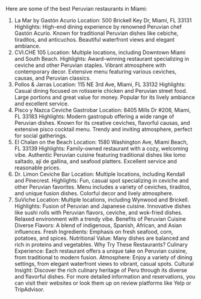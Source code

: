 
Here are some of the best Peruvian restaurants in Miami:

1. La Mar by Gastón Acurio
Location: 500 Brickell Key Dr, Miami, FL 33131
Highlights:
High-end dining experience by renowned Peruvian chef Gastón Acurio.
Known for traditional Peruvian dishes like cebiche, tiraditos, and anticuchos.
Beautiful waterfront views and elegant ambiance.
2. CVI.CHE 105
Location: Multiple locations, including Downtown Miami and South Beach.
Highlights:
Award-winning restaurant specializing in ceviche and other Peruvian staples.
Vibrant atmosphere with contemporary decor.
Extensive menu featuring various ceviches, causas, and Peruvian classics.
3. Pollos & Jarras
Location: 115 NE 3rd Ave, Miami, FL 33132
Highlights:
Casual dining focused on rotisserie chicken and Peruvian street food.
Large portions and great value for money.
Popular for its lively ambiance and excellent service.
4. Pisco y Nazca Ceviche Gastrobar
Location: 8405 Mills Dr #206, Miami, FL 33183
Highlights:
Modern gastropub offering a wide range of Peruvian dishes.
Known for its creative ceviches, flavorful causas, and extensive pisco cocktail menu.
Trendy and inviting atmosphere, perfect for social gatherings.
5. El Chalan on the Beach
Location: 1580 Washington Ave, Miami Beach, FL 33139
Highlights:
Family-owned restaurant with a cozy, welcoming vibe.
Authentic Peruvian cuisine featuring traditional dishes like lomo saltado, ají de gallina, and seafood platters.
Excellent service and reasonable prices.
6. Dr. Limon Ceviche Bar
Location: Multiple locations, including Kendall and Pinecrest.
Highlights:
Fun, casual spot specializing in ceviche and other Peruvian favorites.
Menu includes a variety of ceviches, tiraditos, and unique fusion dishes.
Colorful decor and lively atmosphere.
7. SuViche
Location: Multiple locations, including Wynwood and Brickell.
Highlights:
Fusion of Peruvian and Japanese cuisine.
Innovative dishes like sushi rolls with Peruvian flavors, ceviche, and wok-fried dishes.
Relaxed environment with a trendy vibe.
Benefits of Peruvian Cuisine
Diverse Flavors: A blend of indigenous, Spanish, African, and Asian influences.
Fresh Ingredients: Emphasis on fresh seafood, corn, potatoes, and spices.
Nutritional Value: Many dishes are balanced and rich in proteins and vegetables.
Why Try These Restaurants?
Culinary Experience: Each restaurant offers a unique take on Peruvian cuisine, from traditional to modern fusion.
Atmosphere: Enjoy a variety of dining settings, from elegant waterfront views to vibrant, casual spots.
Cultural Insight: Discover the rich culinary heritage of Peru through its diverse and flavorful dishes.
For more detailed information and reservations, you can visit their websites or look them up on review platforms like Yelp or TripAdvisor.
